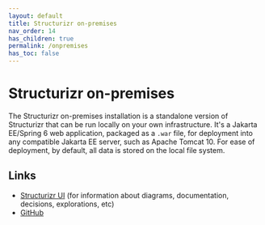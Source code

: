 ```yaml
---
layout: default
title: Structurizr on-premises
nav_order: 14
has_children: true
permalink: /onpremises
has_toc: false
---
```


# Structurizr on-premises

The Structurizr on-premises installation is a standalone version of Structurizr that can be run locally on your own infrastructure.
It's a Jakarta EE/Spring 6 web application, packaged as a `.war` file, for deployment into any compatible Jakarta EE server, such as Apache Tomcat 10.
For ease of deployment, by default, all data is stored on the local file system.

## Links

- [Structurizr UI](/ui) (for information about diagrams, documentation, decisions, explorations, etc)
- [GitHub](https://github.com/structurizr/onpremises)